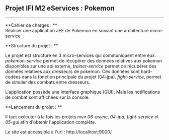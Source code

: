 
Projet  IFI M2 eServices : **Pokemon**
---


---
**Cahier de charges : **  
Réaliser une application JEE de Pokemon en suivant une architecture micro-service

**Structure du projet : **  

Le projet est structuré en 3 micro-services qui communiquent entre eux. *pokemon-service* permet de récupérer des données relatives aux pokemon disponibles sur une api externe, *trainer-service* permet de récupérer des données relatives aux dresseurs de pokemon. Ces données sont hard-codées dans la fonction principale du projet (04-jpa). *fight-service*, permet de simuler des combats entre dresseurs.

L'application possède une interface graphique (GUI). Mais les notifications de combat sont affichées sur la console.

**Lancement du projet : **

Il faut exécuter à la fois les projets mvn *06-async*, *04-jpa*, *fight-service* et *05-gui* afin d'obtenir l'application complète.

Le site est accessible à l'url : http://localhost:9000/
